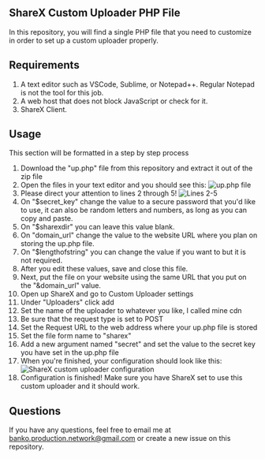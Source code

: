 ## ShareX Custom Uploader PHP File
In this repository, you will find a single PHP file that you need to customize in order to set up a custom uploader properly.

## Requirements
 1. A text editor such as VSCode, Sublime, or Notepad++. Regular Notepad is not the tool for this job.
 2. A web host that does not block JavaScript or check for it.
 3. ShareX Client.

## Usage
This section will be formatted in a step by step process

 1. Download the "up.php" file from this repository and extract it out of the zip file
 2. Open the files in your text editor and you should see this: ![up.php file](https://i.imgur.com/oO3rYlk.png)
3. Please direct your attention to lines 2 through 5!
![Lines 2-5](https://i.imgur.com/fYWNT5R.png)
4. On "$secret_key" change the value to a secure password that you'd like to use, it can also be random letters and numbers, as long as you can copy and paste.
5. On "$sharexdir" you can leave this value blank.
6. On "domain_url" change the value to the website URL where you plan on storing the up.php file.
7. On "$lengthofstring" you can change the value if you want to but it is not required.
8. After you edit these values, save and close this file.
9. Next, put the file on your website using the same URL that you put on the "&domain_url" value.
10. Open up ShareX and go to Custom Uploader settings
11. Under "Uploaders" click add
12. Set the name of the uploader to whatever you like, I called mine cdn
13. Be sure that the request type is set to POST
14. Set the Request URL to the web address where your up.php file is stored
15. Set the file form name to "sharex"
16. Add a new argument named "secret" and set the value to the secret key you have set in the up.php file
17. When you're finished, your configuration should look like this:
![ShareX custom uploader configuration](https://i.imgur.com/odNOnS1.png)
18. Configuration is finished! Make sure you have ShareX set to use this custom uploader and it should work. 

## Questions
If you have any questions, feel free to email me at banko.production.network@gmail.com or create a new issue on this repository.
